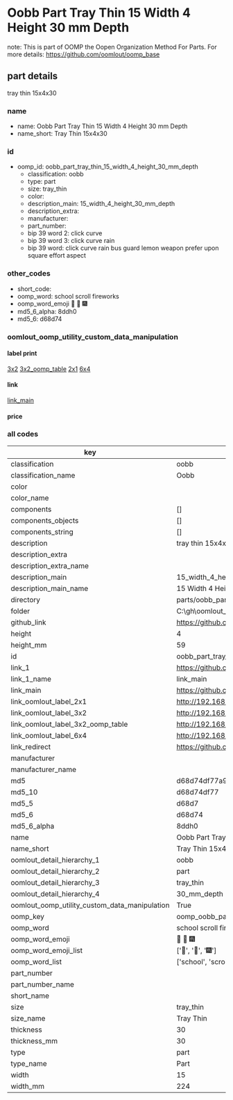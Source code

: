 # Oobb Part Tray Thin 15 Width 4 Height 30 mm Depth  

note: This is part of OOMP the Oopen Organization Method For Parts. For more details: https://github.com/oomlout/oomp_base

##  part details
  



tray thin 15x4x30



### name
* name: Oobb Part Tray Thin 15 Width 4 Height 30 mm Depth
* name_short: Tray Thin 15x4x30 
### id
* oomp_id: oobb_part_tray_thin_15_width_4_height_30_mm_depth
  * classification: oobb
  * type: part
  * size: tray_thin
  * color: 
  * description_main: 15_width_4_height_30_mm_depth
  * description_extra: 
  * manufacturer: 
  * part_number: 
  * bip 39 word 2: click curve
  * bip 39 word 3: click curve rain
  * bip 39 word: click curve rain bus guard lemon weapon prefer upon square effort aspect

### other_codes
* short_code: 
* oomp_word: school scroll fireworks
* oomp_word_emoji :school: :scroll: :fireworks:
* md5_6_alpha: 8ddh0
* md5_6: d68d74






### oomlout_oomp_utility_custom_data_manipulation
#### label print
[3x2](http://192.168.1.245:1112/?label=oomp%208ddh0)
[3x2_oomp_table](http://192.168.1.108:1112/?label=oomp%208ddh0)
[2x1](http://192.168.1.242:1112/?label=oomp%208ddh0)
[6x4](http://192.168.1.55:1112/?label=oomp%208ddh0)    

#### link

[link_main](https://github.com/oomlout/oomlout_oobb_version_4_generated_parts/tree/main/navigation_oomp/oobb/part/tray_thin/15_width_4_height_30_mm_depth/part)                              

#### price







### all codes 
| key | value |  
| --- | --- |  
| classification | oobb |  
| classification_name | Oobb |  
| color |  |  
| color_name |  |  
| components | [] |  
| components_objects | [] |  
| components_string | [] |  
| description | tray thin 15x4x30 |  
| description_extra |  |  
| description_extra_name |  |  
| description_main | 15_width_4_height_30_mm_depth |  
| description_main_name | 15 Width 4 Height 30 mm Depth |  
| directory | parts/oobb_part_tray_thin_15_width_4_height_30_mm_depth |  
| folder | C:\gh\oomlout_oobb_version_4_generated_parts\parts\oobb_part_tray_thin_15_width_4_height_30_mm_depth |  
| github_link | https://github.com/oomlout/oomlout_oomp_part_src/tree/main/parts/oobb_part_tray_thin_15_width_4_height_30_mm_depth |  
| height | 4 |  
| height_mm | 59 |  
| id | oobb_part_tray_thin_15_width_4_height_30_mm_depth |  
| link_1 | https://github.com/oomlout/oomlout_oobb_version_4_generated_parts/tree/main/navigation_oomp/oobb/part/tray_thin/15_width_4_height_30_mm_depth/part |  
| link_1_name | link_main |  
| link_main | https://github.com/oomlout/oomlout_oobb_version_4_generated_parts/tree/main/navigation_oomp/oobb/part/tray_thin/15_width_4_height_30_mm_depth/part |  
| link_oomlout_label_2x1 | http://192.168.1.242:1112/?label=oomp%208ddh0 |  
| link_oomlout_label_3x2 | http://192.168.1.245:1112/?label=oomp%208ddh0 |  
| link_oomlout_label_3x2_oomp_table | http://192.168.1.108:1112/?label=oomp%208ddh0 |  
| link_oomlout_label_6x4 | http://192.168.1.55:1112/?label=oomp%208ddh0 |  
| link_redirect | https://github.com/oomlout/oomlout_oobb_version_4_generated_parts/tree/main/parts/oobb_tray_thin_15_04_30 |  
| manufacturer |  |  
| manufacturer_name |  |  
| md5 | d68d74df77a9df09ff33a1ef620d9155 |  
| md5_10 | d68d74df77 |  
| md5_5 | d68d7 |  
| md5_6 | d68d74 |  
| md5_6_alpha | 8ddh0 |  
| name | Oobb Part Tray Thin 15 Width 4 Height 30 mm Depth |  
| name_short | Tray Thin 15x4x30  |  
| oomlout_detail_hierarchy_1 | oobb |  
| oomlout_detail_hierarchy_2 | part |  
| oomlout_detail_hierarchy_3 | tray_thin |  
| oomlout_detail_hierarchy_4 | 30_mm_depth |  
| oomlout_oomp_utility_custom_data_manipulation | True |  
| oomp_key | oomp_oobb_part_tray_thin_15_width_4_height_30_mm_depth |  
| oomp_word | school scroll fireworks |  
| oomp_word_emoji | :school: :scroll: :fireworks: |  
| oomp_word_emoji_list | [':school:', ':scroll:', ':fireworks:'] |  
| oomp_word_list | ['school', 'scroll', 'fireworks'] |  
| part_number |  |  
| part_number_name |  |  
| short_name |  |  
| size | tray_thin |  
| size_name | Tray Thin |  
| thickness | 30 |  
| thickness_mm | 30 |  
| type | part |  
| type_name | Part |  
| width | 15 |  
| width_mm | 224 |  
